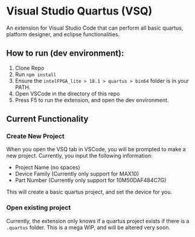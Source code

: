 # Visual Studio Quartus (VSQ)
An extension for Visual Studio Code that can perform all basic quartus, platform designer, and eclipse functionalities.

## How to run (dev environment):
1. Clone Repo
2. Run `npm install`
3. Ensure the `intelFPGA_lite > 18.1 > quartus > bin64` folder is in your PATH.
4. Open VSCode in the directory of this repo
5. Press F5 to run the extension, and open the dev environment.


## Current Functionality
### Create New Project
When you open the VSQ tab in VSCode, you will be prompted to make a new project. 
Currently, you input the following information:
- Project Name (no spaces)
- Device Family (Currently only support for MAX10)
- Part Number (Currently only support for 10M50DAF484C7G)

This will create a basic quartus project, and set the device for you.

### Open existing project
Currently, the extension only knows if a quartus project exists if there is a `.quartus` folder. This is a mega WIP, and will be altered very soon.

